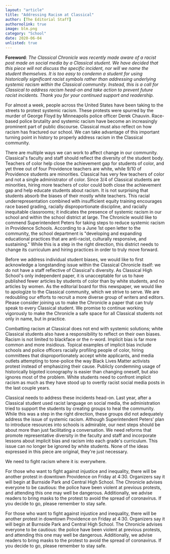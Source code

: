```yaml
---
layout: "article"
title: "Addressing Racism at Classical"
author: [The Editorial Staff]
authornolink: true
image: blm.png
category: "School"
date: 2020-06-04
unlisted: true
---
```

**Foreword**: *The Classical Chronicle was recently made aware of a racist post made on social media by a Classical student. We have decided that this piece will not discuss the specific incident, nor will we name the student themselves. It is too easy to condemn a student for using historically significant racist symbols rather than addressing underlying systemic racism within the Classical community. Instead, this is a call for Classical to address racism head-on and take action to prevent future racist incidents. Thank you for your continued support and readership.*

For almost a week, people across the United States have been taking to the streets to protest systemic racism. These protests were spurred by the murder of George Floyd by Minneapolis police officer Derek Chauvin. Race-based police brutality and systemic racism have become an increasingly prominent part of public discourse. Classical must also reflect on how racism has fractured our school. We can take advantage of this important turning point in history to properly address racism in the Classical community.

There are multiple ways we can work to affect change in our community. Classical's faculty and staff should reflect the diversity of the student body. Teachers of color help close the achievement gap for students of color, and yet three out of four Providence teachers are white, while 9/10 of Providence students are minorities. Classical has very few teachers of color and not a single administrator of color. Since 3/4 of Classical students are minorities, hiring more teachers of color could both close the achievement gap and help educate students about racism. It is not surprising that students absorb the biases of their mostly white teachers. This racial underrepresentation combined with insufficient equity training encourages race based grading, racially disproportionate discipline, and racially inequitable classrooms; it indicates the presence of systemic racism in our school and within the school district at large. The Chronicle would like to commend Superintendent Peters for taking steps to reduce systemic racism in Providence Schools. According to a June 1st open letter to the community, the school department is "developing and expanding educational practices that are anti-racist, culturally responsive, and sustaining." While this is a step in the right direction, this district needs to change its curriculum and hiring practices in order to truly move forward.

Before we address individual student biases, we would like to first acknowledge a longstanding issue within the Classical Chronicle itself: we do not have a staff reflective of Classical's diversity. As Classical High School's only independent paper, it is unacceptable for us to have published fewer articles by students of color than by white students, and no articles by women. As the editorial board for this newspaper, we would like to apologize to the Classical community, which we strive to serve. We are redoubling our efforts to recruit a more diverse group of writers and editors. Please consider joining us to make the Chronicle a paper that can truly speak to every Classical student. We promise to continue working vigorously to make the Chronicle a safe space for all Classical students not only in name, but in practice.

Combatting racism at Classical does not end with systemic solutions; white Classical students also have a responsibility to reflect on their own biases. Racism is not limited to blackface or the n-word. Implicit bias is far more common and more insidious. Topical examples of implicit bias include schools and police officers racially profiling people of color, hiring committees that disproportionately accept white applicants, and media outlets attempting to tone-police the way Black Lives Matter activists protest instead of emphasizing their cause. Publicly condemning usage of historically bigoted iconography is easier than changing oneself, but also ignores most of the problem. White students need to confront implicit racism as much as they have stood up to overtly racist social media posts in the last couple years.

Classical needs to address these incidents head-on. Last year, after a Classical student used racist language on social media, the administration tried to support the students by creating groups to heal the community. While this was a step in the right direction, these groups did not adequately address the issue of systemic racism. Although Superintendent Peters' plan to introduce resources into schools is admirable, our next steps should be about more than just facilitating a conversation. We need reforms that promote representative diversity in the faculty and staff and incorporate lessons about implicit bias and racism into each grade's curriculum. This issue can no longer be ignored by white students. None of the ideas expressed in this piece are original, they're just necessary.  

We need to fight racism where it is: everywhere.

For those who want to fight against injustice and inequality, there will be another protest in downtown Providence on Friday at 4:30. Organizers say it will begin at Burnside Park and Central High School. The Chronicle advises everyone to be cautious: the police have been violent at previous protests, and attending this one may well be dangerous. Additionally, we advise readers to bring masks to the protest to avoid the spread of coronavirus. If you decide to go, please remember to stay safe.

For those who want to fight against injustice and inequality, there will be another protest in downtown Providence on Friday at 4:30. Organizers say it will begin at Burnside Park and Central High School. The Chronicle advises everyone to be cautious: the police have been violent at previous protests, and attending this one may well be dangerous. Additionally, we advise readers to bring masks to the protest to avoid the spread of coronavirus. If you decide to go, please remember to stay safe.
